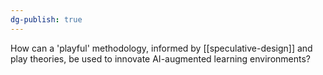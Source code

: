```yaml
---
dg-publish: true
---
```

How can a 'playful' methodology, informed by [[speculative-design]] and play theories, be used to innovate AI-augmented learning environments? 
